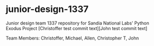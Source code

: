 # junior-design-1337
Junior design team 1337 repository for Sandia National Labs' Python Exodus Project
[Christoffer test commit text][John test commit text]

Team Members:
Christoffer,
Michael,
Allen,
Christopher T,
John
